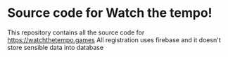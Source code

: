 # Source code for Watch the tempo!

This repository contains all the source code for https://watchthetempo.games
All registration uses firebase and it doesn't store sensible data into database
